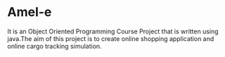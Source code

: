 # Amel-e
It is an Object Oriented Programming Course Project that is written using java.The aim of this project is to create online shopping application and online cargo tracking simulation.
